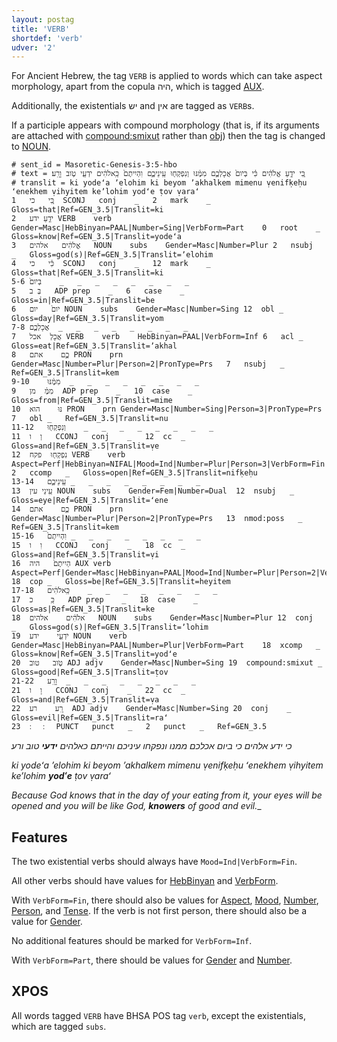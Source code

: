 ```yaml
---
layout: postag
title: 'VERB'
shortdef: 'verb'
udver: '2'
---
```


For Ancient Hebrew, the tag `VERB` is applied to words which can take aspect morphology, apart from the copula היה, which is tagged [AUX]().

Additionally, the existentials יש and אין are tagged as `VERB`s.

If a participle appears with compound morphology (that is, if its arguments are attached with [compound:smixut](hbo-dep/compound-smixut) rather than [obj]()) then the tag is changed to [NOUN]().

<!-- genesis 60 -->
~~~ conllu
# sent_id = Masoretic-Genesis-3:5-hbo
# text = כִּ֚י יֹדֵ֣עַ אֱלֹהִ֔ים כִּ֗י בְּיֹום֙ אֲכָלְכֶ֣ם מִמֶּ֔נּוּ וְנִפְקְח֖וּ עֵֽינֵיכֶ֑ם וִהְיִיתֶם֙ כֵּֽאלֹהִ֔ים יֹדְעֵ֖י טֹ֥וב וָרָֽע׃
# translit = ki yodeʻa ʼelohim ki beyom ʼakhalkem mimenu ṿenifḳeḥu ʻenekhem ṿihyitem keʼlohim yodʻe ṭov ṿaraʻ
1	כִּ֚י	כי	SCONJ	conj	_	2	mark	_	Gloss=that|Ref=GEN_3.5|Translit=ki
2	יֹדֵ֣עַ	ידע	VERB	verb	Gender=Masc|HebBinyan=PAAL|Number=Sing|VerbForm=Part	0	root	_	Gloss=know|Ref=GEN_3.5|Translit=yodeʻa
3	אֱלֹהִ֔ים	אלהים	NOUN	subs	Gender=Masc|Number=Plur	2	nsubj	_	Gloss=god(s)|Ref=GEN_3.5|Translit=ʼelohim
4	כִּ֗י	כי	SCONJ	conj	_	12	mark	_	Gloss=that|Ref=GEN_3.5|Translit=ki
5-6	בְּיֹום֙	_	_	_	_	_	_	_	_
5	בְּ	ב	ADP	prep	_	6	case	_	Gloss=in|Ref=GEN_3.5|Translit=be
6	יֹום֙	יום	NOUN	subs	Gender=Masc|Number=Sing	12	obl	_	Gloss=day|Ref=GEN_3.5|Translit=yom
7-8	אֲכָלְכֶ֣ם	_	_	_	_	_	_	_	_
7	אֲכָלְ	אכל	VERB	verb	HebBinyan=PAAL|VerbForm=Inf	6	acl	_	Gloss=eat|Ref=GEN_3.5|Translit=ʼakhal
8	כֶ֣ם	אתם	PRON	prn	Gender=Masc|Number=Plur|Person=2|PronType=Prs	7	nsubj	_	Ref=GEN_3.5|Translit=kem
9-10	מִמֶּ֔נּוּ	_	_	_	_	_	_	_	_
9	מִמֶּ֔	מן	ADP	prep	_	10	case	_	Gloss=from|Ref=GEN_3.5|Translit=mime
10	נּוּ	הוא	PRON	prn	Gender=Masc|Number=Sing|Person=3|PronType=Prs	7	obl	_	Ref=GEN_3.5|Translit=nu
11-12	וְנִפְקְח֖וּ	_	_	_	_	_	_	_	_
11	וְ	ו	CCONJ	conj	_	12	cc	_	Gloss=and|Ref=GEN_3.5|Translit=ṿe
12	נִפְקְח֖וּ	פקח	VERB	verb	Aspect=Perf|HebBinyan=NIFAL|Mood=Ind|Number=Plur|Person=3|VerbForm=Fin	2	ccomp	_	Gloss=open|Ref=GEN_3.5|Translit=nifḳeḥu
13-14	עֵֽינֵיכֶ֑ם	_	_	_	_	_	_	_	_
13	עֵֽינֵי	עין	NOUN	subs	Gender=Fem|Number=Dual	12	nsubj	_	Gloss=eye|Ref=GEN_3.5|Translit=ʻene
14	כֶ֑ם	אתם	PRON	prn	Gender=Masc|Number=Plur|Person=2|PronType=Prs	13	nmod:poss	_	Ref=GEN_3.5|Translit=kem
15-16	וִהְיִיתֶם֙	_	_	_	_	_	_	_	_
15	וִ	ו	CCONJ	conj	_	18	cc	_	Gloss=and|Ref=GEN_3.5|Translit=ṿi
16	הְיִיתֶם֙	היה	AUX	verb	Aspect=Perf|Gender=Masc|HebBinyan=PAAL|Mood=Ind|Number=Plur|Person=2|VerbForm=Fin	18	cop	_	Gloss=be|Ref=GEN_3.5|Translit=heyitem
17-18	כֵּֽאלֹהִ֔ים	_	_	_	_	_	_	_	_
17	כֵּֽ	כ	ADP	prep	_	18	case	_	Gloss=as|Ref=GEN_3.5|Translit=ke
18	אלֹהִ֔ים	אלהים	NOUN	subs	Gender=Masc|Number=Plur	12	conj	_	Gloss=god(s)|Ref=GEN_3.5|Translit=ʼlohim
19	יֹדְעֵ֖י	ידע	NOUN	verb	Gender=Masc|HebBinyan=PAAL|Number=Plur|VerbForm=Part	18	xcomp	_	Gloss=know|Ref=GEN_3.5|Translit=yodʻe
20	טֹ֥וב	טוב	ADJ	adjv	Gender=Masc|Number=Sing	19	compound:smixut	_	Gloss=good|Ref=GEN_3.5|Translit=ṭov
21-22	וָרָֽע	_	_	_	_	_	_	_	_
21	וָ	ו	CCONJ	conj	_	22	cc	_	Gloss=and|Ref=GEN_3.5|Translit=ṿa
22	רָֽע	רע	ADJ	adjv	Gender=Masc|Number=Sing	20	conj	_	Gloss=evil|Ref=GEN_3.5|Translit=raʻ
23	׃	׃	PUNCT	punct	_	2	punct	_	Ref=GEN_3.5

~~~

_כי ידע אלהים כי ביום אכלכם ממנו ונפקחו עיניכם והייתם כאלהים **ידעי** טוב ורע׃_

_ki yodeʻa ʼelohim ki beyom ʼakhalkem mimenu ṿenifḳeḥu ʻenekhem ṿihyitem keʼlohim **yodʻe** ṭov ṿaraʻ_

_Because God knows that in the day of your eating from it, your eyes will be opened and you will be like God, **knowers** of good and evil.__

## Features

The two existential verbs should always have `Mood=Ind|VerbForm=Fin`.

All other verbs should have values for [HebBinyan](hbo-feat/HebBinyan) and [VerbForm](hbo-feat/VerbForm).

With `VerbForm=Fin`, there should also be values for [Aspect](hbo-feat/Aspect), [Mood](hbo-feat/Mood), [Number](hbo-feat/Number), [Person](hbo-feat/Person), and [Tense](hbo-feat/Tense). If the verb is not first person, there should also be a value for [Gender](hbo-feat/Gender).

No additional features should be marked for `VerbForm=Inf`.

With `VerbForm=Part`, there should be values for [Gender](hbo-feat/Gender) and [Number](hbo-feat/Number).

## XPOS

All words tagged `VERB` have BHSA POS tag `verb`, except the existentials, which are tagged `subs`.
